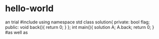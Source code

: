 # hello-world
an trial
#include<iostream>
using namespace std
   class solution{
    private:
     bool flag;
    public:
     void back(){
     return 0;
  }
  };
  int main(){
  solution A;
  A.back;
  return 0;
  }
#as well as
